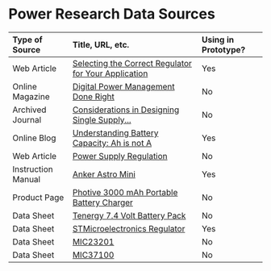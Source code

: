 # Power Research Data Sources #

| **Type of Source** | **Title, URL, etc.** | **Using in Prototype?** |
|:-------------------|:---------------------|:------------------------|
|Web Article|[Selecting the Correct Regulator for Your Application](http://www.digikey.com/en-US/articles/techzone/2012/sep/selecting-the-correct-regulator-for-your-application)|Yes|
|Online Magazine|[Digital Power Management Done Right](http://cds.linear.com/docs/en/article/PET_EN_082009.pdf)|No|
|Archived Journal|[Considerations in Designing Single Supply...](http://www.analog.com/library/analogDialogue/archives/30-1/consider.html)|No|
|Online Blog|[Understanding Battery Capacity: Ah is not A](http://www.pololu.com/blog/2/understanding-battery-capacity-ah-is-not-a)|Yes|
|Web Article|[Power Supply Regulation](http://www.altera.com/support/devices/power/regulators/pow-regulators.html)|No|
|Instruction Manual|[Anker Astro Mini](http://www.ianker.com/download.php?file=download/10656E8B5C8C4D4_79AN3K-BA%20EN%20JP%20FR%20DE%20%20%202013-9-26.jpg)|Yes|
|Product Page|[Photive 3000 mAh Portable Battery Charger](http://www.amazon.com/Photive-3000mAh-Portable-Battery-Charger/dp/B00BFY59BA)|No|
|Data Sheet|[Tenergy 7.4 Volt Battery Pack](http://www.all-battery.com/datasheet/31004_datasheet.pdf)|No|
|Data Sheet|[STMicroelectronics Regulator](http://www.st.com/web/en/resource/technical/document/datasheet/DM00051589.pdf)|Yes|
|Data Sheet|[MIC23201](http://www.micrel.com/_PDF/MIC23201.pdf)|No|
|Data Sheet|[MIC37100](http://www.micrel.com/_PDF/mic37100.pdf)|No|